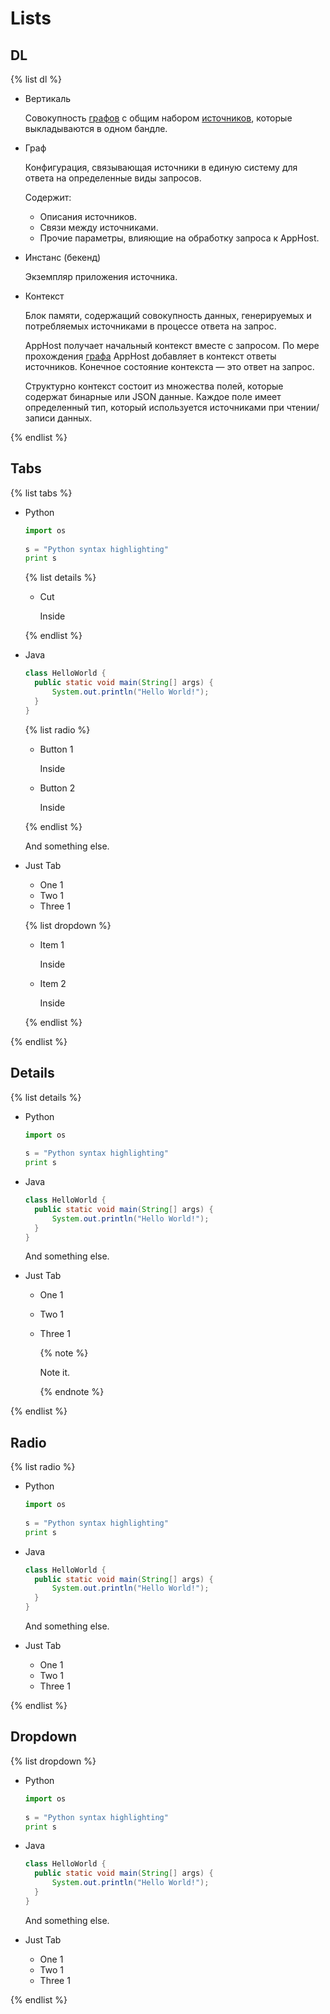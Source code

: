 # Lists



## DL

{% list dl %}

- Вертикаль
  
  Совокупность [графов](#graph) с общим набором [источников](#instance), которые выкладываются в одном бандле.
  
- Граф
  
  Конфигурация, связывающая источники в единую систему для ответа на определенные виды запросов.

  Содержит:

  - Описания источников.
  - Связи между источниками.
  - Прочие параметры, влияющие на обработку запроса к AppHost.
  
- Инстанс (бекенд)

  Экземпляр приложения источника.  
  
- Контекст
  
  Блок памяти, содержащий совокупность данных, генерируемых и потребляемых источниками в процессе
  ответа на запрос.
  
  AppHost получает начальный контекст вместе с запросом. По мере прохождения [графа](#graph) AppHost добавляет
  в контекст ответы источников. Конечное состояние контекста — это ответ на запрос.

  Структурно контекст состоит из множества полей, которые содержат бинарные или JSON данные.
  Каждое поле имеет определенный тип, который используется источниками при чтении/записи данных.

{% endlist %}



## Tabs

{% list tabs %}

- Python

  ```python
  import os
    
  s = "Python syntax highlighting"
  print s
  ```
  
  {% list details %}

  - Cut
  
    Inside 
    
  {% endlist %}

- Java

  ```java
  class HelloWorld {
    public static void main(String[] args) {
        System.out.println("Hello World!");
    }
  }
  ```
  
  {% list radio %}

  - Button 1
  
    Inside 

  - Button 2
  
    Inside 
    
  {% endlist %}  

  And something else.

- Just Tab

  - One 1
  - Two 1
  - Three 1
  
  {% list dropdown %}

  - Item 1
  
    Inside 

  - Item 2
  
    Inside 
    
  {% endlist %}    

{% endlist %}



## Details

{% list details %}

- Python

  ```python
  import os
    
  s = "Python syntax highlighting"
  print s
  ```

- Java

  ```java
  class HelloWorld {
    public static void main(String[] args) {
        System.out.println("Hello World!");
    }
  }
  ```

  And something else.

- Just Tab

  - One 1
  - Two 1
  - Three 1
  
    {% note %}
    
    Note it.
    
    {% endnote %}

{% endlist %}



## Radio

{% list radio %}

- Python

  ```python
  import os
    
  s = "Python syntax highlighting"
  print s
  ```

- Java

  ```java
  class HelloWorld {
    public static void main(String[] args) {
        System.out.println("Hello World!");
    }
  }
  ```

  And something else.

- Just Tab

  - One 1
  - Two 1
  - Three 1

{% endlist %}



## Dropdown

{% list dropdown %}

- Python

  ```python
  import os
    
  s = "Python syntax highlighting"
  print s
  ```

- Java

  ```java
  class HelloWorld {
    public static void main(String[] args) {
        System.out.println("Hello World!");
    }
  }
  ```

  And something else.

- Just Tab

  - One 1
  - Two 1
  - Three 1

{% endlist %}
